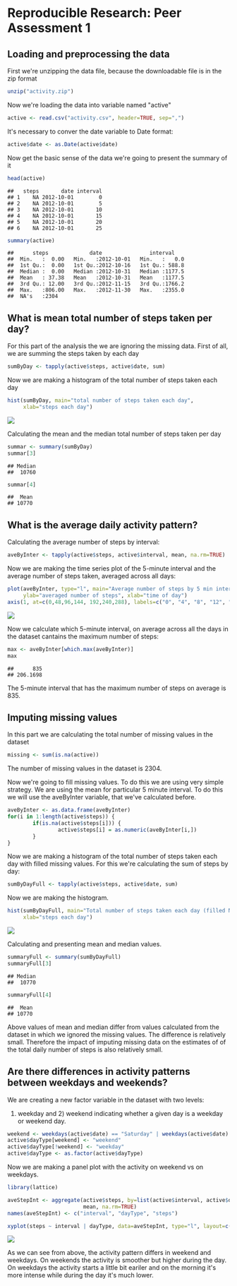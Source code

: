 # Reproducible Research: Peer Assessment 1


## Loading and preprocessing the data

First we're unzipping the data file, because the downloadable file is in the zip format


```r
unzip("activity.zip")
```

Now we're loading the data into variable named "active"


```r
active <- read.csv("activity.csv", header=TRUE, sep=",")
```

It's necessary to conver the date variable to Date format:


```r
active$date <- as.Date(active$date)
```

Now get the basic sense of the data we're going to present the summary of it


```r
head(active)
```

```
##   steps       date interval
## 1    NA 2012-10-01        0
## 2    NA 2012-10-01        5
## 3    NA 2012-10-01       10
## 4    NA 2012-10-01       15
## 5    NA 2012-10-01       20
## 6    NA 2012-10-01       25
```

```r
summary(active)
```

```
##      steps             date               interval     
##  Min.   :  0.00   Min.   :2012-10-01   Min.   :   0.0  
##  1st Qu.:  0.00   1st Qu.:2012-10-16   1st Qu.: 588.8  
##  Median :  0.00   Median :2012-10-31   Median :1177.5  
##  Mean   : 37.38   Mean   :2012-10-31   Mean   :1177.5  
##  3rd Qu.: 12.00   3rd Qu.:2012-11-15   3rd Qu.:1766.2  
##  Max.   :806.00   Max.   :2012-11-30   Max.   :2355.0  
##  NA's   :2304
```

## What is mean total number of steps taken per day?

For this part of the analysis the we are ignoring the missing data.
First of all, we are summing the steps taken by each day


```r
sumByDay <- tapply(active$steps, active$date, sum)
```

Now we are making a histogram of the total number of steps taken each day


```r
hist(sumByDay, main="total number of steps taken each day", 
     xlab="steps each day")
```

![](./PA1_template_files/figure-html/unnamed-chunk-6-1.png) 

Calculating the mean and the median total number of steps taken per day


```r
summar <- summary(sumByDay)
summar[3]
```

```
## Median 
##  10760
```

```r
summar[4]
```

```
##  Mean 
## 10770
```

## What is the average daily activity pattern?

Calculating the average number of steps by interval:


```r
aveByInter <- tapply(active$steps, active$interval, mean, na.rm=TRUE)
```

Now we are making the time series plot of the 5-minute interval and the average number 
of steps taken, averaged across all days:


```r
plot(aveByInter, type="l", main="Average number of steps by 5 min interval",
     ylab="averaged number of steps", xlab="time of day")
axis(1, at=c(0,48,96,144, 192,240,288), labels=c("0", "4", "8", "12", "16", "20", "24"))
```

![](./PA1_template_files/figure-html/unnamed-chunk-9-1.png) 

Now we calculate which 5-minute interval, on average across all the days in the dataset 
cantains the maximum number of steps:


```r
max <- aveByInter[which.max(aveByInter)]
max
```

```
##      835 
## 206.1698
```

The 5-minute interval that has the maximum number of steps on average is 835.  

## Imputing missing values

In this part we are calculating the total number of missing values in the dataset


```r
missing <- sum(is.na(active))
```

The number of missing values in the dataset is 2304.

Now we're going to fill missing values. To do this we are using very simple strategy.
We are using the mean for particular 5 minute interval. To do this we will use the 
aveByInter variable, that we've calculated before.


```r
aveByInter <- as.data.frame(aveByInter)
for(i in 1:length(active$steps)) {
        if(is.na(active$steps[i])) {
                active$steps[i] = as.numeric(aveByInter[i,])
        }
}
```

Now we are making a histogram of the total number of steps taken each day with filled 
missing values. For this we're calculating the sum of steps by day:


```r
sumByDayFull <- tapply(active$steps, active$date, sum)
```

Now we are making the histogram.


```r
hist(sumByDayFull, main="Total number of steps taken each day (filled NA's)", 
     xlab="steps each day")
```

![](./PA1_template_files/figure-html/unnamed-chunk-14-1.png) 

Calculating and presenting mean and median values.


```r
summaryFull <- summary(sumByDayFull)
summaryFull[3]
```

```
## Median 
##  10770
```

```r
summaryFull[4]
```

```
##  Mean 
## 10770
```

Above values of mean and median differ from values calculated from the dataset in which 
we ignored the missing values. The difference is relatively small. Therefore the 
impact of imputing missing data on the estimates of of the total daily number of steps 
is also relatively small.

## Are there differences in activity patterns between weekdays and weekends?

We are creating a new factor variable in the dataset with two levels:
1) weekday and 2) weekend indicating whether a given day is a weekday or weekend day. 


```r
weekend <- weekdays(active$date) == "Saturday" | weekdays(active$date) == "Sunday"
active$dayType[weekend] <- "weekend"
active$dayType[!weekend] <- "weekday"
active$dayType <- as.factor(active$dayType)
```

Now we are making a panel plot with the activity on weekend vs on weekdays.


```r
library(lattice)

aveStepInt <- aggregate(active$steps, by=list(active$interval, active$dayType), 
                        mean, na.rm=TRUE)
names(aveStepInt) <- c("interval", "dayType", "steps")

xyplot(steps ~ interval | dayType, data=aveStepInt, type="l", layout=c(1,2))
```

![](./PA1_template_files/figure-html/unnamed-chunk-17-1.png) 

As we can see from above, the activity pattern differs in weekend and weekdays. 
On weekends the activity is smoother but higher during the day. On weekdays the 
activity starts a little bit eariler and on the morning it's more intense while during 
the day it's much lower. 
